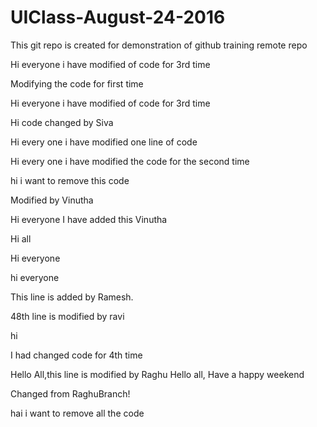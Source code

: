 # UIClass-August-24-2016
This git repo is created for demonstration of github training remote repo



 
Hi everyone i have modified of code for 3rd time






Modifying the code for first time




Hi everyone i have modified of code for 3rd time


 
Hi code changed by Siva


Hi every one i  have modified one line of code

Hi every one i have modified the code for the second time


hi i want to remove this code

Modified by Vinutha 


Hi everyone I have added this Vinutha

Hi all 

Hi everyone

hi everyone 








This line is added by Ramesh.


















48th line is modified by ravi

hi 


I had changed code for 4th time


Hello All,this line is modified by Raghu
Hello all, Have a happy weekend

Changed from RaghuBranch!

hai i want to remove all the code
